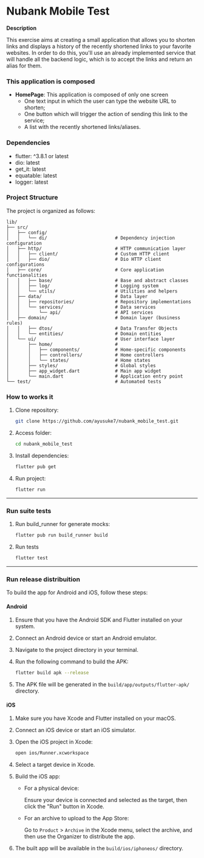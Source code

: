 # Nubank Mobile Test

**Description**

This exercise aims at creating a small application that allows you to shorten links and displays a
history of the recently shortened links to your favorite websites.
In order to do this, you'll use an already implemented service that will handle all the backend
logic, which is to accept the links and return an alias for them.

### This application is composed

- **HomePage**: This application is composed of only one screen
  - One text input in which the user can type the website URL to shorten;
  - One button which will trigger the action of sending this link to the service;
  - A list with the recently shortened links/aliases.

### Dependencies

- flutter: ^3.8.1 or latest
- dio: latest
- get_it: latest
- equatable: latest
- logger: latest

### Project Structure

The project is organized as follows:

```
lib/
├── src/
│   ├── config/
│   │   └── di/                         # Dependency injection configuration
│   ├── http/                           # HTTP communication layer
│   │   ├── client/                     # Custom HTTP client
│   │   ├── dio/                        # Dio HTTP client configurations
│   ├── core/                           # Core application functionalities
│   │   ├── base/                       # Base and abstract classes
│   │   ├── log/                        # Logging system
│   │   └── utils/                      # Utilities and helpers
│   ├── data/                           # Data layer
│   │   ├── repositories/               # Repository implementations
│   │   └── services/                   # Data services
│   │       └── api/                    # API services
│   ├── domain/                         # Domain layer (business rules)
│   │   ├── dtos/                       # Data Transfer Objects
│   │   └── entities/                   # Domain entities
│   └── ui/                             # User interface layer
│       ├── home/                       #
│       │   ├── components/             # Home-specific components
│       │   ├── controllers/            # Home controllers
│       │   └── states/                 # Home states
│       ├── styles/                     # Global styles
│       ├── app_widget.dart             # Main app widget
│       └── main.dart                   # Application entry point
└── test/                               # Automated tests
```

### How to works it

1. Clone repository:

   ```bash
   git clone https://github.com/ayusuke7/nubank_mobile_test.git
   ```

2. Access folder:

   ```bash
   cd nubank_mobile_test
   ```

3. Install dependencies:

   ```bash
   flutter pub get
   ```

4. Run project:

   ```bash
   flutter run
   ```

---

### Run suite tests

1. Run build_runner for generate mocks:

   ```bash
   flutter pub run build_runner build
   ```

2. Run tests
   ```bash
   flutter test
   ```

---

### Run release distribuition

To build the app for Android and iOS, follow these steps:

#### Android

1. Ensure that you have the Android SDK and Flutter installed on your system.
2. Connect an Android device or start an Android emulator.
3. Navigate to the project directory in your terminal.
4. Run the following command to build the APK:

   ```bash
   flutter build apk --release
   ```

5. The APK file will be generated in the `build/app/outputs/flutter-apk/` directory.

#### iOS

1. Make sure you have Xcode and Flutter installed on your macOS.
2. Connect an iOS device or start an iOS simulator.
3. Open the iOS project in Xcode:

   ```bash
   open ios/Runner.xcworkspace
   ```

4. Select a target device in Xcode.
5. Build the iOS app:

   - For a physical device:

     Ensure your device is connected and selected as the target, then click the "Run" button in Xcode.

   - For an archive to upload to the App Store:

     Go to `Product` > `Archive` in the Xcode menu, select the archive, and then use the Organizer to distribute the app.

6. The built app will be available in the `build/ios/iphoneos/` directory.

